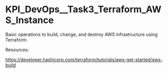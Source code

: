 # KPI_DevOps__Task3_Terraform_AWS_Instance

Basic operations to build, change, and destroy AWS infrastructure using Terraform.

Resources:

https://developer.hashicorp.com/terraform/tutorials/aws-get-started/aws-build